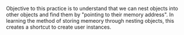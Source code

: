 Objective to this practice is to understand that we can nest objects into other objects and find them by "pointing to their memory address". In learning the method of storing memeory through nesting objects, this creates a shortcut to create user instances.
